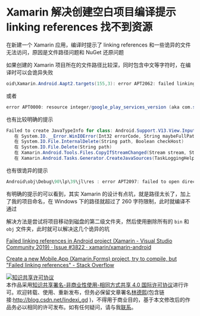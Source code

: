 # Xamarin 解决创建空白项目编译提示 linking references 找不到资源

在新建一个 Xamarin 应用，编译时提示了 linking references 和一些诡异的文件无法访问，原因是文件路径问题和 NuGet 还原问题

<!--more-->
<!-- CreateTime:2019/12/24 9:28:30 -->

<!-- 发布 -->

如果创建的 Xamarin 项目所在的文件路径比较深，同时包含中文等字符时，在编译时可以会诡异失败

```csharp
oid\Xamarin.Android.Aapt2.targets(155,3): error APT2062: failed linking references.
```

或者

```csharp
error APT0000: resource integer/google_play_services_version (aka com.softoursistemas.rutesc.droid:integer/google_play_services_version) not found
```

也有比较明确的提示

```csharp
Failed to create JavaTypeInfo for class: Android.Support.V13.View.Inputmethod.InputConnectionCompat/IOnCommitContentListenerImplementor due to MAX_PATH: System.IO.DirectoryNotFoundException: 未能找到路径“g:\lindexi\ChuwheaweaharfelkalBelqearjurnawnere\ChuwheaweaharfelkalBelqearjurnawnere\ChuwheaweaharfelkalBelqearjurnawnere.Android\obj\Debug\90\android\src\mono\android\support\v13\view\inputmethod\InputConnectionCompat_OnCommitContentListenerImplementor.java”的一部分。
   在 System.IO.__Error.WinIOError(Int32 errorCode, String maybeFullPath)
   在 System.IO.File.InternalDelete(String path, Boolean checkHost)
   在 System.IO.File.Delete(String path)
   在 Xamarin.Android.Tools.Files.CopyIfStreamChanged(Stream stream, String destination)
   在 Xamarin.Android.Tasks.Generator.CreateJavaSources(TaskLoggingHelper log, IEnumerable`1 javaTypes, String outputPath, String applicationJavaClass, String androidSdkPlatform, Boolean useSharedRuntime, Boolean generateOnCreateOverrides, Boolean hasExportReference)	ChuwheaweaharfelkalBelqearjurnawnere.Android	
```

也有很诡异的提示

```csharp
Android\obj\Debug\90\lp\39\jl\res : error APT2097: failed to open directory: 绯荤粺
```

有明确的提示的可以看到，其实 Xamarin 的设计有点坑，就是路径太长了，加上了我的项目命名，在 Windows 下的路径就超过了 260 字符限制，此时就编译不通过

解决方法是尝试将项目移动到磁盘的第二级文件夹，然后使用删除所有的 `bin` 和 `obj` 文件夹，此时就可以解决这几个诡异的坑

[Failed linking references in Android project (Xamarin - Visual Studio Community 2019) · Issue #3822 · xamarin/xamarin-android](https://github.com/xamarin/xamarin-android/issues/3822)

[Create a new Mobile.App (Xamarin.Forms) project, try to compile, but "Failed linking references" - Stack Overflow](https://stackoverflow.com/questions/57592847/create-a-new-mobile-app-xamarin-forms-project-try-to-compile-but-failed-lin)

<a rel="license" href="http://creativecommons.org/licenses/by-nc-sa/4.0/"><img alt="知识共享许可协议" style="border-width:0" src="https://licensebuttons.net/l/by-nc-sa/4.0/88x31.png" /></a><br />本作品采用<a rel="license" href="http://creativecommons.org/licenses/by-nc-sa/4.0/">知识共享署名-非商业性使用-相同方式共享 4.0 国际许可协议</a>进行许可。欢迎转载、使用、重新发布，但务必保留文章署名[林德熙](http://blog.csdn.net/lindexi_gd)(包含链接:http://blog.csdn.net/lindexi_gd )，不得用于商业目的，基于本文修改后的作品务必以相同的许可发布。如有任何疑问，请与我[联系](mailto:lindexi_gd@163.com)。

